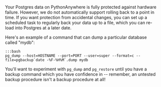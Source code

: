 
<!--
.. title: How to implement regular Postgres backups on PythonAnywhere
.. slug: RegularPostgresBackups
.. date: 2015-05-13 14:35:28 UTC+01:00
.. tags:
.. category:
.. link:
.. description:
.. type: text
-->



Your Postgres data on PythonAnywhere is fully protected against hardware failure. However, we do not automatically support rolling back to a point in time. If you want protection from accidental changes, you can set up a scheduled task to regularly back your data up to a file, which you can re-load into Postgres at a later date.

Here's an example of a command that can dump a particular database called "mydb":

    :::bash
    pg_dump --host=HOSTNAME --port=PORT --user=super --format=c --file=pgbackup`date -%F-%H%M`.dump mydb


You'll want to experiment with `pg_dump` and `pg_restore` until you have a backup command which you have confidence in -- remember, an untested backup procedure isn't a backup procedure at all!

